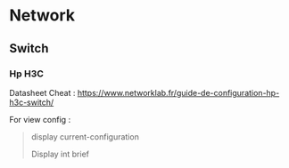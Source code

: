 # Network

## Switch
### Hp H3C
Datasheet Cheat : https://www.networklab.fr/guide-de-configuration-hp-h3c-switch/

For view config :
> display current-configuration
> 
> Display int brief
